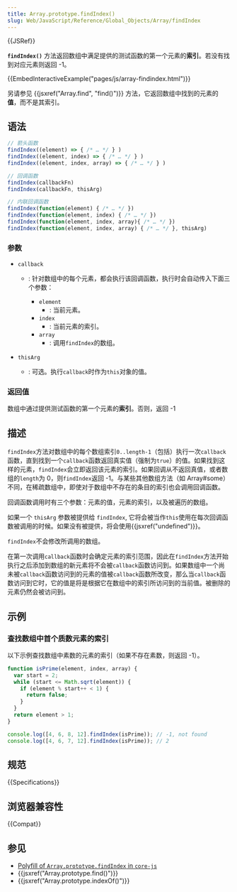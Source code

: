 ```yaml
---
title: Array.prototype.findIndex()
slug: Web/JavaScript/Reference/Global_Objects/Array/findIndex
---
```


{{JSRef}}

**`findIndex()`** 方法返回数组中满足提供的测试函数的第一个元素的**索引**。若没有找到对应元素则返回 -1。

{{EmbedInteractiveExample("pages/js/array-findindex.html")}}

另请参见 {{jsxref("Array.find", "find()")}} 方法，它返回数组中找到的元素的**值**，而不是其索引。

## 语法

```js
// 箭头函数
findIndex((element) => { /* … */ } )
findIndex((element, index) => { /* … */ } )
findIndex((element, index, array) => { /* … */ } )

// 回调函数
findIndex(callbackFn)
findIndex(callbackFn, thisArg)

// 内联回调函数
findIndex(function(element) { /* … */ })
findIndex(function(element, index) { /* … */ })
findIndex(function(element, index, array){ /* … */ })
findIndex(function(element, index, array) { /* … */ }, thisArg)
```

### 参数

- `callback`

  - : 针对数组中的每个元素，都会执行该回调函数，执行时会自动传入下面三个参数：

    - `element`
      - : 当前元素。
    - `index`
      - : 当前元素的索引。
    - `array`
      - : 调用`findIndex`的数组。

- `thisArg`
  - : 可选。执行`callback`时作为`this`对象的值。

### 返回值

数组中通过提供测试函数的第一个元素的**索引**。否则，返回 -1

## 描述

`findIndex`方法对数组中的每个数组索引`0..length-1`（包括）执行一次`callback`函数，直到找到一个`callback`函数返回真实值（强制为`true`）的值。如果找到这样的元素，`findIndex`会立即返回该元素的索引。如果回调从不返回真值，或者数组的`length`为 0，则`findIndex`返回 -1。与某些其他数组方法（如 Array#some）不同，在稀疏数组中，即使对于数组中不存在的条目的索引也会调用回调函数。

回调函数调用时有三个参数：元素的值，元素的索引，以及被遍历的数组。

如果一个 `thisArg` 参数被提供给 `findIndex`, 它将会被当作`this`使用在每次回调函数被调用的时候。如果没有被提供，将会使用{{jsxref("undefined")}}。

`findIndex`不会修改所调用的数组。

在第一次调用`callback`函数时会确定元素的索引范围，因此在`findIndex`方法开始执行之后添加到数组的新元素将不会被`callback`函数访问到。如果数组中一个尚未被`callback`函数访问到的元素的值被`callback`函数所改变，那么当`callback`函数访问到它时，它的值是将是根据它在数组中的索引所访问到的当前值。被删除的元素仍然会被访问到。

## 示例

### 查找数组中首个质数元素的索引

以下示例查找数组中素数的元素的索引（如果不存在素数，则返回 -1）。

```js
function isPrime(element, index, array) {
  var start = 2;
  while (start <= Math.sqrt(element)) {
    if (element % start++ < 1) {
      return false;
    }
  }
  return element > 1;
}

console.log([4, 6, 8, 12].findIndex(isPrime)); // -1, not found
console.log([4, 6, 7, 12].findIndex(isPrime)); // 2
```

## 规范

{{Specifications}}

## 浏览器兼容性

{{Compat}}

## 参见

- [Polyfill of `Array.prototype.findIndex` in `core-js`](https://github.com/zloirock/core-js#ecmascript-array)
- {{jsxref("Array.prototype.find()")}}
- {{jsxref("Array.prototype.indexOf()")}}
